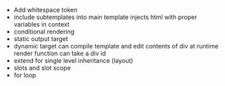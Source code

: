 
* Add whitespace token
* include subtemplates into main template
injects html with proper variables in context
* conditional rendering
* static output target
* dynamic target can compile template and edit contents of div at runtime
render function can take a div id 
* extend for single level inheritance (layout)
* slots and slot scope
* for loop 